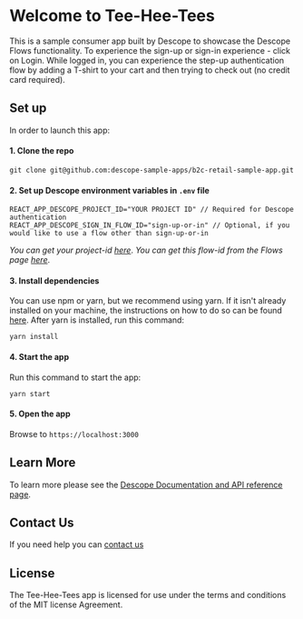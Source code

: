 # Welcome to Tee-Hee-Tees
This is a sample consumer app built by Descope to showcase the Descope Flows functionality. 
To experience the sign-up or sign-in experience - click on Login. 
While logged in, you can experience the step-up authentication flow by adding a T-shirt to your cart and then trying to check out (no credit card required). 

## Set up
In order to launch this app:

#### 1. Clone the repo 
```
git clone git@github.com:descope-sample-apps/b2c-retail-sample-app.git
```

#### 2. Set up Descope environment variables in `.env` file
```
REACT_APP_DESCOPE_PROJECT_ID="YOUR PROJECT ID" // Required for Descope authentication
REACT_APP_DESCOPE_SIGN_IN_FLOW_ID="sign-up-or-in" // Optional, if you would like to use a flow other than sign-up-or-in
```
_You can get your project-id [here](https://app.descope.com/settings/project)_.
_You can get this flow-id from the Flows page [here](https://app.descope.com/flows)_.

#### 3. Install dependencies 

You can use npm or yarn, but we recommend using yarn. If it isn't already installed on your machine, the instructions on how to do so can be found [here](https://classic.yarnpkg.com/lang/en/docs/install/). After yarn is installed, run this command:
```
yarn install
```

#### 4. Start the app

Run this command to start the app:

```
yarn start
```

#### 5. Open the app
Browse to `https://localhost:3000`


## Learn More
To learn more please see the [Descope Documentation and API reference page](https://docs.descope.com/).

## Contact Us
If you need help you can [contact us](https://docs.descope.com/support/)

## License
The Tee-Hee-Tees app is licensed for use under the terms and conditions of the MIT license Agreement.
